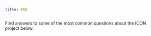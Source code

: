```yaml
---
title: FAQ
---
```


Find answers to some of the most common questions about the ICON project below.
